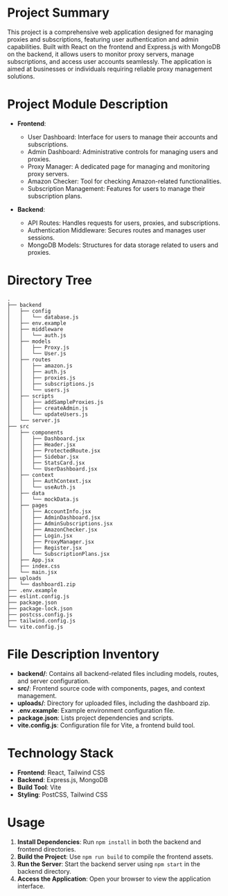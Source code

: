 # Project Summary
This project is a comprehensive web application designed for managing proxies and subscriptions, featuring user authentication and admin capabilities. Built with React on the frontend and Express.js with MongoDB on the backend, it allows users to monitor proxy servers, manage subscriptions, and access user accounts seamlessly. The application is aimed at businesses or individuals requiring reliable proxy management solutions.

# Project Module Description
- **Frontend**: 
  - User Dashboard: Interface for users to manage their accounts and subscriptions.
  - Admin Dashboard: Administrative controls for managing users and proxies.
  - Proxy Manager: A dedicated page for managing and monitoring proxy servers.
  - Amazon Checker: Tool for checking Amazon-related functionalities.
  - Subscription Management: Features for users to manage their subscription plans.
  
- **Backend**: 
  - API Routes: Handles requests for users, proxies, and subscriptions.
  - Authentication Middleware: Secures routes and manages user sessions.
  - MongoDB Models: Structures for data storage related to users and proxies.

# Directory Tree
```
.
├── backend
│   ├── config
│   │   └── database.js
│   ├── env.example
│   ├── middleware
│   │   └── auth.js
│   ├── models
│   │   ├── Proxy.js
│   │   └── User.js
│   ├── routes
│   │   ├── amazon.js
│   │   ├── auth.js
│   │   ├── proxies.js
│   │   ├── subscriptions.js
│   │   └── users.js
│   ├── scripts
│   │   ├── addSampleProxies.js
│   │   ├── createAdmin.js
│   │   └── updateUsers.js
│   └── server.js
├── src
│   ├── components
│   │   ├── Dashboard.jsx
│   │   ├── Header.jsx
│   │   ├── ProtectedRoute.jsx
│   │   ├── Sidebar.jsx
│   │   ├── StatsCard.jsx
│   │   └── UserDashboard.jsx
│   ├── context
│   │   ├── AuthContext.jsx
│   │   └── useAuth.js
│   ├── data
│   │   └── mockData.js
│   ├── pages
│   │   ├── AccountInfo.jsx
│   │   ├── AdminDashboard.jsx
│   │   ├── AdminSubscriptions.jsx
│   │   ├── AmazonChecker.jsx
│   │   ├── Login.jsx
│   │   ├── ProxyManager.jsx
│   │   ├── Register.jsx
│   │   └── SubscriptionPlans.jsx
│   ├── App.jsx
│   ├── index.css
│   └── main.jsx
├── uploads
│   └── dashboard1.zip
├── .env.example
├── eslint.config.js
├── package.json
├── package-lock.json
├── postcss.config.js
├── tailwind.config.js
└── vite.config.js
```

# File Description Inventory
- **backend/**: Contains all backend-related files including models, routes, and server configuration.
- **src/**: Frontend source code with components, pages, and context management.
- **uploads/**: Directory for uploaded files, including the dashboard zip.
- **.env.example**: Example environment configuration file.
- **package.json**: Lists project dependencies and scripts.
- **vite.config.js**: Configuration file for Vite, a frontend build tool.

# Technology Stack
- **Frontend**: React, Tailwind CSS
- **Backend**: Express.js, MongoDB
- **Build Tool**: Vite
- **Styling**: PostCSS, Tailwind CSS

# Usage
1. **Install Dependencies**: Run `npm install` in both the backend and frontend directories.
2. **Build the Project**: Use `npm run build` to compile the frontend assets.
3. **Run the Server**: Start the backend server using `npm start` in the backend directory.
4. **Access the Application**: Open your browser to view the application interface.
